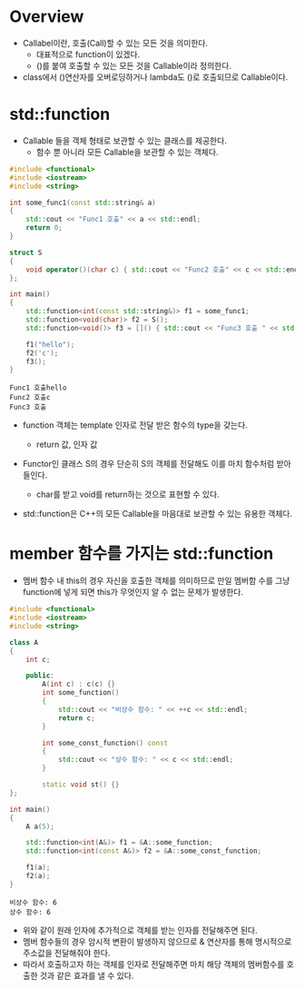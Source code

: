 # Overview
- Callabel이란, 호출(Call)할 수 있는 모든 것을 의미한다.
  - 대표적으로 function이 있겠다.
  - ()를 붙여 호출할 수 있는 모든 것을 Callable이라 정의한다.
- class에서 ()연산자를 오버로딩하거나 lambda도 ()로 호출되므로 Callable이다.

# std::function
- Callable 들을 객체 형태로 보관할 수 있는 클래스를 제공한다.
  - 함수 뿐 아니라 모든 Callable을 보관할 수 있는 객체다.

```cpp
#include <functional>
#include <iostream>
#include <string>

int some_func1(const std::string& a)
{
    std::cout << "Func1 호출" << a << std::endl;
    return 0;
}

struct S
{
    void operator()(char c) { std::cout << "Func2 호출" << c << std::endl; }
};

int main()
{
    std::function<int(const std::string&)> f1 = some_func1;
    std::function<void(char)> f2 = S();
    std::function<void()> f3 = []() { std::cout << "Func3 호출 " << std::endl; };

    f1("hello");
    f2('c');
    f3();
}
```

```
Func1 호출hello
Func2 호출c
Func3 호출
```
- function 객체는 template 인자로 전달 받은 함수의 type을 갖는다.
  - return 값, 인자 값

- Functor인 클래스 S의 경우 단순히 S의 객체를 전달해도 이를 마치 함수처럼 받아들인다.
  - char를 받고 void를 return하는 것으로 표현할 수 있다.
- std::function은 C++의 모든 Callable을 마음대로 보관할 수 있는 유용한 객체다.

# member 함수를 가지는 std::function
- 멤버 함수 내 this의 경우 자신을 호출한 객체를 의미하므로 만일 멤버함 수를 그냥 function에 넣게 되면 this가 무엇인지 알 수 없는 문제가 발생한다.

```cpp
#include <functional>
#include <iostream>
#include <string>

class A
{
    int c;

    public:
        A(int c) : c(c) {}
        int some_function() 
        {
            std::cout << "비상수 함수: " << ++c << std::endl;
            return c;
        }

        int some_const_function() const
        {
            std::cout << "상수 함수: " << c << std::endl;
        }

        static void st() {}
};

int main()
{
    A a(5);

    std::function<int(A&)> f1 = &A::some_function;
    std::function<int(const A&)> f2 = &A::some_const_function;

    f1(a);
    f2(a);
}
```

```
비상수 함수: 6
상수 함수: 6
```
- 위와 같이 원래 인자에 추가적으로 객체를 받는 인자를 전달해주면 된다.
- 멤버 함수들의 경우 암시적 변환이 발생하지 않으므로 & 연산자를 통해 명시적으로 주소값을 전달해줘야 한다.
- 따라서 호출하고자 하는 객체를 인자로 전달해주면 마치 해당 객체의 멤버함수를 호출한 것과 같은 효과를 낼 수 있다.